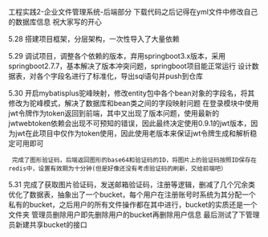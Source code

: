 工程实践2-企业文件管理系统-后端部分
下载代码之后记得在yml文件中修改自己的数据库信息
祝大家写的开心

5.28 搭建项目框架，分层架构，一次性导入了大量依赖

5.29 调试项目，调整各个依赖的版本，弃用springboot3.x版本，采用springboot2.7.7，基本解决了版本冲突问题，springboot项目能正常运行
    设计数据表，对各个字段名进行了标准化，导出sql语句并push到仓库

5.30 开启mybatisplus驼峰映射，修改entity包中各个bean对象的字段名，将其修改为驼峰模式，解决了数据库和bean类之间的字段映射问题
     在登录模块中使用jwt令牌作为token返回到前端，其中又出现了版本问题，使用最新的jwtwebtoken依赖会出现不可预知的错误，因此最终决定使用0.9.1的jwt版本，因为jwt在此项目中仅作为token使用，因此使用老版本来保证jwt令牌生成和解析稳定可用即可

     完成了图形验证码，后端返回图形的base64和验证码的ID，将图片上的验证码按照ID保存在redis中，设置有效期为十分钟(但是好像还没有考虑验证码的刷新，交给前端吧）

5.31 完成了获取图片验证码，发送邮箱验证码，注册等逻辑，删减了几个冗余类
     优化了数据表，抽象出了一个bucket，每个用户在注册账号时系统为其分配一个私有的bucket，之后用户的所有文件操作都在其中进行，bucket的实质还是一个文件夹
     管理员删除用户即先删除用户的bucket再删除用户信息
     最后测试了下管理员新建共享bucket的接口
